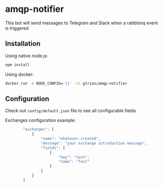 # amqp-notifier

This bot will send messages to Telegram and Slack when a rabbitmq event is triggered

## Installation

Using native node.js:

```bash
npm install
```

Using docker:

```bash
docker run -e NODE_CONFIG='{}' -ti gtrias/amqp-notifier
```

## Configuration

Check out `config/default.json` file to see all configurable fields


Exchanges configuration example:

```javascript
        "exchanges": [
            {
                "name": "whatever.created",
                "message": "your exchange introduction message",
                "fields": [
                    {
                        "key": "test",
                        "name": "Test"
                    }
                ]
            }
        ]
```
